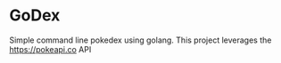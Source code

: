 # GoDex
Simple command line pokedex using golang. This project leverages the https://pokeapi.co API
